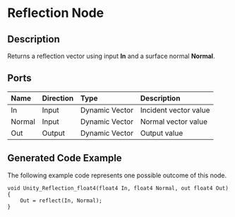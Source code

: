 # Reflection Node

## Description

Returns a reflection vector using input **In** and a surface normal **Normal**.

## Ports

| Name        | Direction           | Type  | Description |
|:------------ |:-------------|:-----|:---|
| In      | Input | Dynamic Vector | Incident vector value |
| Normal      | Input      |   Dynamic Vector | Normal vector value |
| Out | Output      |    Dynamic Vector | Output value |

## Generated Code Example

The following example code represents one possible outcome of this node.

```
void Unity_Reflection_float4(float4 In, float4 Normal, out float4 Out)
{
    Out = reflect(In, Normal);
}
```
